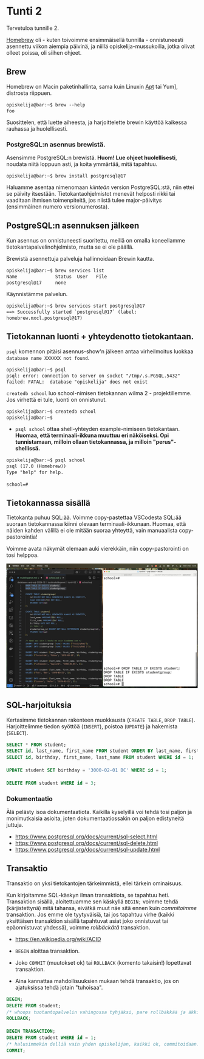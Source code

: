 # Tunti 2

Tervetuloa tunnille 2.

[Homebrew](https://brew.sh/) oli - kuten toivoimme ensimmäisellä tunnilla - onnistuneesti asennettu viikon aiempia päivinä, ja niillä opiskelija-mussukoilla, jotka olivat olleet poissa, oli siihen ohjeet.

## Brew

Homebrew on Macin paketinhallinta, sama kuin Linuxin [Apt](<https://en.wikipedia.org/wiki/APT_(software)>) tai Yum], distrosta riippuen.

```console
opiskelija@bar:~$ brew --help
foo
```

Suosittelen, että luette aiheesta, ja harjoittelette brewin käyttöä kaikessa rauhassa ja huolellisesti.

### PostgreSQL:n asennus brewistä.

Asensimme PostgreSQL:n brewistä. **Huom! Lue ohjeet huolellisesti**, noudata niitä loppuun asti, ja koita ymmärtää, mitä tapahtuu.

```console
opiskelija@bar:~$ brew install postgresql@17
```

Haluamme asentaa nimenomaan _kiinteän_ version PostgreSQL:stä, niin ettei se päivity itsestään. Tietokantaohjelmistot menevät helposti rikki tai vaaditaan ihmisen toimenpiteitä, jos niistä tulee major-päivitys (ensimmäinen numero versionumerosta).

## PostgreSQL:n asennuksen jälkeen

Kun asennus on onnistuneesti suoritettu, meillä on omalla koneellamme tietokantapalvelinohjelmisto, mutta se ei ole päällä.

Brewistä asennettuja palveluja hallinnoidaan Brewin kautta.

```console
opiskelija@bar:~$ brew services list
Name              Status  User   File
postgresql@17     none
```

Käynnistämme palvelun.

```console
opiskelija@bar:~$ brew services start postgresql@17
==> Successfully started `postgresql@17` (label: homebrew.mxcl.postgresql@17)

```

## Tietokannan luonti + yhteydenotto tietokantaan.

`psql` komennon pitäisi asennus-show'n jälkeen antaa virheilmoitus luokkaa `database name XXXXXX not found`.

```console
opiskelija@bar:~$ psql
psql: error: connection to server on socket "/tmp/.s.PGSQL.5432" failed: FATAL:  database "opiskelija" does not exist
```

`createdb school` luo school-nimisen tietokannan wilma 2 - projektillemme. Jos virhettä ei tule, luonti on onnistunut.

```console
opiskelija@bar:~$ createdb school
opiskelija@bar:~$
```

- `psql school` ottaa shell-yhteyden example-nimiseen tietokantaan. **Huomaa, että terminaali-ikkuna muuttuu eri näköiseksi. Opi tunnistamaan, milloin ollaan tietokannassa, ja milloin "perus"-shellissä.**

```console
opiskelija@bar:~$ psql school
psql (17.0 (Homebrew))
Type "help" for help.

school=#
```

## Tietokannassa sisällä

Tietokanta puhuu SQL:ää. Voimme copy-pastettaa VSCodesta SQL:ää suoraan tietokannassa kiinni olevaan terminaali-ikkunaan. Huomaa, että näiden kahden välillä ei ole mitään suoraa yhteyttä, vain manuaalista copy-pastorointia!

Voimme avata näkymät olemaan auki vierekkäin, niin copy-pastorointi on tosi helppoa.

![Sisällä tietokannassa](<Screenshot 2024-11-04 at 12.09.52.png>)

## SQL-harjoituksia

Kertasimme tietokannan rakenteen muokkausta (`CREATE TABLE`, `DROP TABLE`). Harjoittelimme tiedon syöttöä (`INSERT`), poistoa (`UPDATE`) ja hakemista (`SELECT`).

```sql
SELECT * FROM student;
SELECT id, last_name, first_name FROM student ORDER BY last_name, first_name;
SELECT id, birthday, first_name, last_name FROM student WHERE id = 1;

UPDATE student SET birthday = '3000-02-01 BC' WHERE id = 1;

DELETE FROM student WHERE id = 3;
```

### Dokumentaatio

Älä pelästy isoa dokumentaatiota. Kaikilla kyselyillä voi tehdä tosi paljon ja monimutkaisia asioita, joten dokumentaatiossakin on paljon edistyneitä juttuja.

- https://www.postgresql.org/docs/current/sql-select.html
- https://www.postgresql.org/docs/current/sql-delete.html
- https://www.postgresql.org/docs/current/sql-update.html

## Transaktio

Transaktio on yksi tietokantojen tärkeimmistä, ellei tärkein ominaisuus.

Kun kirjoitamme SQL-käskyn ilman transaktiota, se tapahtuu heti. Transaktion sisällä, aloitettuamme sen käskyllä `BEGIN;` voimme tehdä (kärjistettynä) mitä tahansa, eivätkä muut näe sitä ennen kuin _commitoimme_ transaktion. Jos emme ole tyytyväisiä, tai jos tapahtuu virhe (kaikki yksittäisen transaktion sisällä tapahtuvat asiat joko onnistuvat tai epäonnistuvat yhdessä), voimme _rollbäckätä_ transaktion.

- https://en.wikipedia.org/wiki/ACID

- `BEGIN` aloittaa transaktion.
- Joko `COMMIT` (muutokset ok) tai `ROLLBACK` (komento takaisin!) lopettavat transaktion.
- Aina kannattaa mahdollisuuksien mukaan tehdä transaktio, jos on ajatuksissa tehdä jotain "tuhoisaa".

```sql
BEGIN;
DELETE FROM student;
/* whoops tuotantopalvelin vahingossa tyhjäksi, pare rollbäkkää ja äkkiä! */
ROLLBACK;

BEGIN TRANSACTION;
DELETE FROM student WHERE id = 1;
/* halusimmekin delliä vain yhden opiskelijan, kaikki ok, commitoidaan! */
COMMIT;
```
